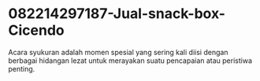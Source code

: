 # 082214297187-Jual-snack-box-Cicendo
Acara syukuran adalah momen spesial yang sering kali diisi dengan berbagai hidangan lezat untuk merayakan suatu pencapaian atau peristiwa penting.
